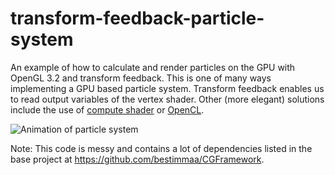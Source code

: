 transform-feedback-particle-system
==================================

An example of how to calculate and render particles on the GPU with OpenGL 3.2 and transform feedback. This is one of many ways implementing a GPU based particle system. Transform feedback enables us to read output variables of the vertex shader. Other (more elegant) solutions include the use of [compute shader](http://www.opengl.org/wiki/Compute_Shader) or [OpenCL](http://www.khronos.org/opencl/).

![Animation of particle system](https://github.com/bestimmaa/transform-feedback-particle-system/blob/master/animation.gif?raw=true)


Note: This code is messy and contains a lot of dependencies listed in the base project at https://github.com/bestimmaa/CGFramework.
